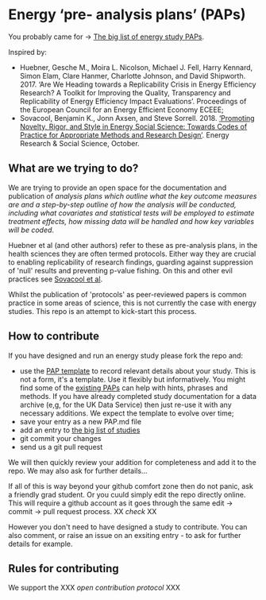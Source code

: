 # Energy ‘pre- analysis plans’ (PAPs)

You probably came for -> [The big list of energy study PAPs](energyPAPlist.md).

Inspired by:

 * Huebner, Gesche M., Moira L. Nicolson, Michael J. Fell, Harry Kennard, Simon Elam, Clare Hanmer, Charlotte Johnson, and David Shipworth. 2017. ‘Are We Heading towards a Replicability Crisis in Energy Efficiency Research? A Toolkit for Improving the Quality, Transparency and Replicability of Energy Efficiency Impact Evaluations’. Proceedings of the European Council for an Energy Efficient Economy ECEEE;
 * Sovacool, Benjamin K., Jonn Axsen, and Steve Sorrell. 2018. [‘Promoting Novelty, Rigor, and Style in Energy Social Science: Towards Codes of Practice for Appropriate Methods and Research Design’](https://doi.org/10.1016/j.erss.2018.07.007). Energy Research & Social Science, October.

## What are we trying to do?

We are trying to provide an open space for the documentation and publication of _analysis plans which outline what the key outcome measures are and a step-by-step outline of how the analysis will be conducted, including what covariates and statistical tests will be employed to estimate treatment effects, how missing data will be handled and how key variables will be coded_. 

Huebner et al (and other authors) refer to these as pre-analysis plans, in the health sciences they are often termed protocols. Either way they are crucial to enabling replicability of research findings, guarding against suppression of 'null' results and preventing p-value fishing. On this and other evil practices see [Sovacool et al](https://doi.org/10.1016/j.erss.2018.07.007).

Whilst the publication of 'protocols' as peer-reviewed papers is common practice in some areas of science, this is not currently the case with energy studies. This repo is an attempt to kick-start this process.

## How to contribute

If you have designed and run an energy study please fork the repo and:

 * use the [PAP template](templatePAP.md) to record relevant details about your study. This is not a form, it's a template. Use it flexibly but informatively. You might find some of the [existing PAPs](energyPAPlist.md) can help with hints, phrases and methods. If you have already completed study documentation for a data archive (e,g, for the UK Data Service) then just re-use it with any necessary additions. We expect the template to evolve over time;
 * save your entry as a new <stydy name>PAP.md file
 * add an entry to [the big list of studies](energyPAPlist.md)
 * git commit your changes
 * send us a git pull request

We will then quickly review your addition for completeness and add it to the repo. We may also ask for further details...

If all of this is way beyond your github comfort zone then do not panic, ask a friendly grad student. Or you cuuld simply edit the repo directly online. This will require a github account as it goes through the same edit -> commit -> pull request process. XX _check_ XX

However you don't need to have designed a study to contribute. You can also comment, or raise an issue on an exsiting entry - to ask for further details for example.

## Rules for contributing

We support the XXX _open contribution protocol_ XXX
